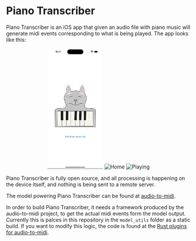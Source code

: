 # Piano Transcriber

Piano Transcriber is an iOS app that given an audio file with piano music will generate midi events corresponding to what is being played.
The app looks like this:

<p align="center">
  <img src="screenshots/demo.gif" alt="Demo" width="30%" />
  <img src="screenshots/home.png" alt="Home" width="30%" />
  <img src="screenshots/playing.png" alt="Playing" width="30%" />
</p>

Piano Transcriber is fully open source, and all processing is happening on the device itself, and nothing is being sent to a remote server.

The model powering Piano Transcriber can be found at [audio-to-midi](https://github.com/kasper0406/audio-to-midi).

In order to build Piano Transcriber, it needs a framework produced by the audio-to-midi project, to get the actual midi events form the model output. Currently this is palces in this repository in the `model_utils` folder as a static build. If you want to modify this logic, the code is found at the [Rust plugins for audio-to-midi](https://github.com/kasper0406/audio-to-midi/tree/main/rust-plugins).
